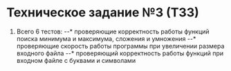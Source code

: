 # Техническое задание №3 (ТЗ3)
1. Всего 6 тестов:
--* проверяющие корректность работы функций поиска минимума и максимума, сложения и умножения
--* проверяющие скорость работы программы при увеличении размера входного файла
--* проверяющий корректность работы функций при входном файле с буквами и символами
